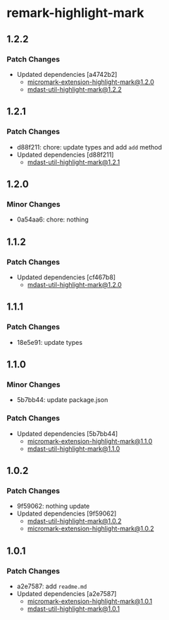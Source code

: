 # remark-highlight-mark

## 1.2.2

### Patch Changes

- Updated dependencies [a4742b2]
  - micromark-extension-highlight-mark@1.2.0
  - mdast-util-highlight-mark@1.2.2

## 1.2.1

### Patch Changes

- d88f211: chore: update types and add `add` method
- Updated dependencies [d88f211]
  - mdast-util-highlight-mark@1.2.1

## 1.2.0

### Minor Changes

- 0a54aa6: chore: nothing

## 1.1.2

### Patch Changes

- Updated dependencies [cf467b8]
  - mdast-util-highlight-mark@1.2.0

## 1.1.1

### Patch Changes

- 18e5e91: update types

## 1.1.0

### Minor Changes

- 5b7bb44: update package.json

### Patch Changes

- Updated dependencies [5b7bb44]
  - micromark-extension-highlight-mark@1.1.0
  - mdast-util-highlight-mark@1.1.0

## 1.0.2

### Patch Changes

- 9f59062: nothing update
- Updated dependencies [9f59062]
  - mdast-util-highlight-mark@1.0.2
  - micromark-extension-highlight-mark@1.0.2

## 1.0.1

### Patch Changes

- a2e7587: add `readme.md`
- Updated dependencies [a2e7587]
  - micromark-extension-highlight-mark@1.0.1
  - mdast-util-highlight-mark@1.0.1
